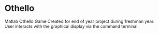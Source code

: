 # Othello
Matlab Othello Game
Created for end of year project during freshman year.
User interacts with the graphical display via the command terminal.
